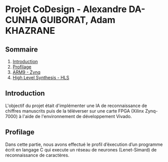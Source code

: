 # Projet CoDesign - Alexandre DA-CUNHA GUIBORAT, Adam KHAZRANE
## Sommaire
1. [Introduction](#intro)
2. [Profilage](#profilage)
3. [ARM9 - Zynq](#arm)
4. [High Level Synthesis - HLS](#hls)

## Introduction

L'objectif du projet était d'implémenter une IA de reconnaissance de chiffres manuscrits puis de la téléverser sur une carte FPGA (Xilinx Zynq-7000) à l'aide de l'environnement de développement Vivado.

## Profilage

Dans cette partie, nous avons effectué le profil d’éxecution d’un programme écrit en langage C qui execute un réseau de neurones (Lenet-Simard) de reconnaissance de caractères.
